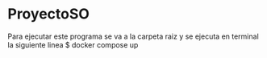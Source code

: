 # ProyectoSO

Para ejecutar este programa se va a la carpeta raiz y se ejecuta en terminal la siguiente linea 
$ docker compose up
